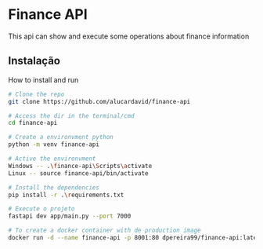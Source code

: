 # Finance API

This api can show and execute some operations about finance information

## Instalação

How to install and run

```bash
# Clone the repo
git clone https://github.com/alucardavid/finance-api

# Access the dir in the terminal/cmd
cd finance-api

# Create a environvment python
python -m venv finance-api

# Active the environvment
Windows -- .\finance-api\Scripts\activate 
Linux -- source finance-api/bin/activate

# Install the dependencies
pip install -r .\requirements.txt

# Execute o projeto
fastapi dev app/main.py --port 7000

# To create a docker container with de production image
docker run -d --name finance-api -p 8001:80 dpereira99/finance-api:latest
